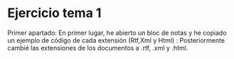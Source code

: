 <h1>Ejercicio tema 1  </h1>
Primer apartado:
En primer lugar, he abierto un bloc de notas y he copiado un ejemplo de código de cada extensión (Rtf,Xml y Html) :  
Posteriormente cambié las extensiones de los documentos a .rtf, .xml y .html.  



